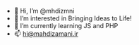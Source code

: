 - 👋 Hi, I’m @mhdizmni
- 👀 I’m interested in Bringing Ideas to Life!
- 🌱 I’m currently learning JS and PHP
- 📫 hi@mahdizamani.ir

<!---
mhdizmni/mhdizmni is a ✨ special ✨ repository because its `README.md` (this file) appears on your GitHub profile.
You can click the Preview link to take a look at your changes.
--->
